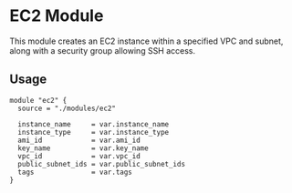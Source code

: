 # EC2 Module

This module creates an EC2 instance within a specified VPC and subnet, along with a security group allowing SSH access.

## Usage

```hcl
module "ec2" {
  source = "./modules/ec2"

  instance_name     = var.instance_name
  instance_type     = var.instance_type
  ami_id            = var.ami_id
  key_name          = var.key_name
  vpc_id            = var.vpc_id
  public_subnet_ids = var.public_subnet_ids
  tags              = var.tags
}

